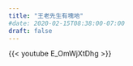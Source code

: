 ```yaml
---
title: "王老先生有塊地"
#date: 2020-02-15T08:38:00-07:00
draft: false
---
```

{{< youtube E_OmWjXtDhg >}}

